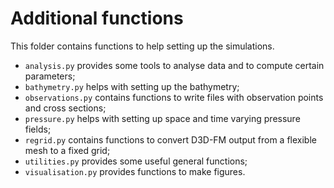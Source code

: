 # Additional functions

This folder contains functions to help setting up the simulations.
* `analysis.py` provides some tools to analyse data and to compute certain parameters;
* `bathymetry.py` helps with setting up the bathymetry;
* `observations.py` contains functions to write files with observation points and cross sections;
* `pressure.py` helps with setting up space and time varying pressure fields;
* `regrid.py` contains functions to convert D3D-FM output from a flexible mesh to a fixed grid;
* `utilities.py` provides some useful general functions; 
* `visualisation.py` provides functions to make figures.
